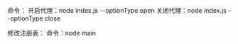 命令：
  开启代理：node index.js --optionType open
  关闭代理：node index.js --optionType close

修改注册表：
  命令：node main